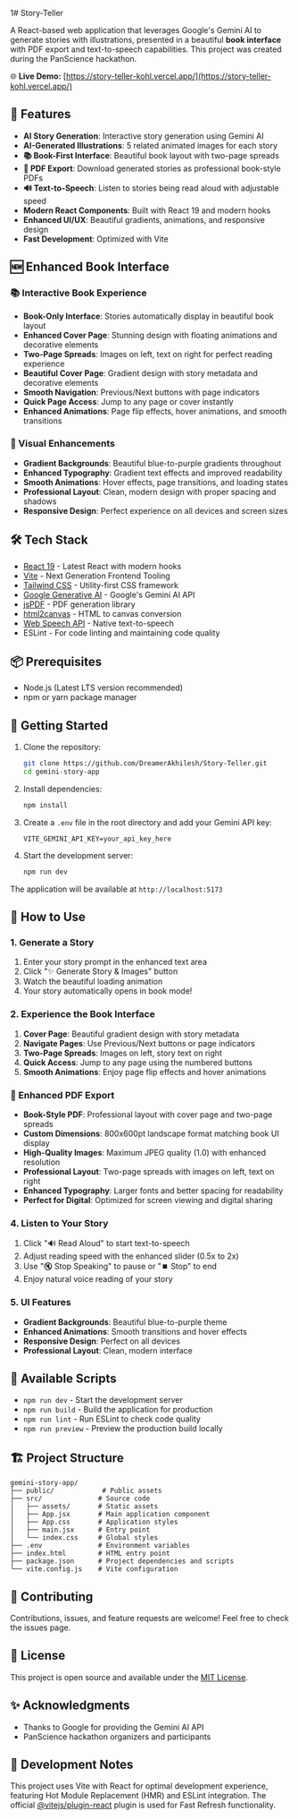 1# Story-Teller

A React-based web application that leverages Google's Gemini AI to generate stories with illustrations, presented in a beautiful **book interface** with PDF export and text-to-speech capabilities. This project was created during the PanScience hackathon.

🌐 **Live Demo:** [https://story-teller-kohl.vercel.app/](https://story-teller-kohl.vercel.app/)

## 🚀 Features

- **AI Story Generation**: Interactive story generation using Gemini AI
- **AI-Generated Illustrations**: 5 related animated images for each story
- **📚 Book-First Interface**: Beautiful book layout with two-page spreads
- **📄 PDF Export**: Download generated stories as professional book-style PDFs
- **🔊 Text-to-Speech**: Listen to stories being read aloud with adjustable speed
- **Modern React Components**: Built with React 19 and modern hooks
- **Enhanced UI/UX**: Beautiful gradients, animations, and responsive design
- **Fast Development**: Optimized with Vite

## 🆕 Enhanced Book Interface

### 📚 Interactive Book Experience
- **Book-Only Interface**: Stories automatically display in beautiful book layout
- **Enhanced Cover Page**: Stunning design with floating animations and decorative elements
- **Two-Page Spreads**: Images on left, text on right for perfect reading experience
- **Beautiful Cover Page**: Gradient design with story metadata and decorative elements
- **Smooth Navigation**: Previous/Next buttons with page indicators
- **Quick Page Access**: Jump to any page or cover instantly
- **Enhanced Animations**: Page flip effects, hover animations, and smooth transitions

### 🎨 Visual Enhancements
- **Gradient Backgrounds**: Beautiful blue-to-purple gradients throughout
- **Enhanced Typography**: Gradient text effects and improved readability
- **Smooth Animations**: Hover effects, page transitions, and loading states
- **Professional Layout**: Clean, modern design with proper spacing and shadows
- **Responsive Design**: Perfect experience on all devices and screen sizes

## 🛠️ Tech Stack

- [React 19](https://react.dev/) - Latest React with modern hooks
- [Vite](https://vitejs.dev/) - Next Generation Frontend Tooling
- [Tailwind CSS](https://tailwindcss.com/) - Utility-first CSS framework
- [Google Generative AI](https://ai.google.dev/) - Google's Gemini AI API
- [jsPDF](https://github.com/parallax/jsPDF) - PDF generation library
- [html2canvas](https://html2canvas.hertzen.com/) - HTML to canvas conversion
- [Web Speech API](https://developer.mozilla.org/en-US/docs/Web/API/Web_Speech_API) - Native text-to-speech
- ESLint - For code linting and maintaining code quality

## 📦 Prerequisites

- Node.js (Latest LTS version recommended)
- npm or yarn package manager

## 🚀 Getting Started

1. Clone the repository:
   ```bash
   git clone https://github.com/DreamerAkhilesh/Story-Teller.git
   cd gemini-story-app
   ```

2. Install dependencies:
   ```bash
   npm install
   ```

3. Create a `.env` file in the root directory and add your Gemini API key:
   ```
   VITE_GEMINI_API_KEY=your_api_key_here
   ```

4. Start the development server:
   ```bash
   npm run dev
   ```

The application will be available at `http://localhost:5173`

## 📖 How to Use

### 1. Generate a Story
1. Enter your story prompt in the enhanced text area
2. Click "✨ Generate Story & Images" button
3. Watch the beautiful loading animation
4. Your story automatically opens in book mode!

### 2. Experience the Book Interface
1. **Cover Page**: Beautiful gradient design with story metadata
2. **Navigate Pages**: Use Previous/Next buttons or page indicators
3. **Two-Page Spreads**: Images on left, story text on right
4. **Quick Access**: Jump to any page using the numbered buttons
5. **Smooth Animations**: Enjoy page flip effects and hover animations

### 📄 Enhanced PDF Export
- **Book-Style PDF**: Professional layout with cover page and two-page spreads
- **Custom Dimensions**: 800x600pt landscape format matching book UI display
- **High-Quality Images**: Maximum JPEG quality (1.0) with enhanced resolution
- **Professional Layout**: Two-page spreads with images on left, text on right
- **Enhanced Typography**: Larger fonts and better spacing for readability
- **Perfect for Digital**: Optimized for screen viewing and digital sharing

### 4. Listen to Your Story
1. Click "🔊 Read Aloud" to start text-to-speech
2. Adjust reading speed with the enhanced slider (0.5x to 2x)
3. Use "🔇 Stop Speaking" to pause or "⏹️ Stop" to end
4. Enjoy natural voice reading of your story

### 5. UI Features
- **Gradient Backgrounds**: Beautiful blue-to-purple theme
- **Enhanced Animations**: Smooth transitions and hover effects
- **Responsive Design**: Perfect on all devices
- **Professional Layout**: Clean, modern interface

## 📝 Available Scripts

- `npm run dev` - Start the development server
- `npm run build` - Build the application for production
- `npm run lint` - Run ESLint to check code quality
- `npm run preview` - Preview the production build locally

## 🏗️ Project Structure

```
gemini-story-app/
├── public/            # Public assets
├── src/              # Source code
│   ├── assets/       # Static assets
│   ├── App.jsx       # Main application component
│   ├── App.css       # Application styles
│   ├── main.jsx      # Entry point
│   └── index.css     # Global styles
├── .env              # Environment variables
├── index.html        # HTML entry point
├── package.json      # Project dependencies and scripts
└── vite.config.js    # Vite configuration
```

## 🤝 Contributing

Contributions, issues, and feature requests are welcome! Feel free to check the issues page.

## 📜 License

This project is open source and available under the [MIT License](LICENSE).

## ✨ Acknowledgments

- Thanks to Google for providing the Gemini AI API
- PanScience hackathon organizers and participants

## 🔧 Development Notes

This project uses Vite with React for optimal development experience, featuring Hot Module Replacement (HMR) and ESLint integration. The official [@vitejs/plugin-react](https://github.com/vitejs/vite-plugin-react/blob/main/packages/plugin-react) plugin is used for Fast Refresh functionality.
